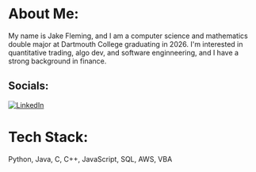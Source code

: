 # About Me:
My name is Jake Fleming, and I am a computer science and mathematics double major at Dartmouth College graduating in 2026. I'm interested in quantitative trading, algo dev, and software enginneering, and I have a strong background in finance.


## Socials:
[![LinkedIn](https://img.shields.io/badge/LinkedIn-%230077B5.svg?logo=linkedin&logoColor=white)](https://linkedin.com/in/jake-fleming-02824a25a/) 

# Tech Stack:
Python, Java, C, C++, JavaScript, SQL, AWS, VBA
